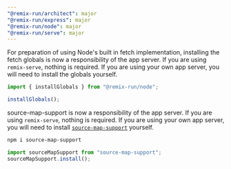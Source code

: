 ```yaml
---
"@remix-run/architect": major
"@remix-run/express": major
"@remix-run/node": major
"@remix-run/serve": major
---
```


For preparation of using Node's built in fetch implementation, installing the fetch globals is now a responsibility of the app server. If you are using `remix-serve`, nothing is required. If you are using your own app server, you will need to install the globals yourself.

```js filename=server.js
import { installGlobals } from "@remix-run/node";

installGlobals();
```

source-map-support is now a responsibility of the app server. If you are using `remix-serve`, nothing is required. If you are using your own app server, you will need to install [`source-map-support`](https://www.npmjs.com/package/source-map-support) yourself.

```sh
npm i source-map-support
```

```js filename=server.js
import sourceMapSupport from "source-map-support";
sourceMapSupport.install();
```

